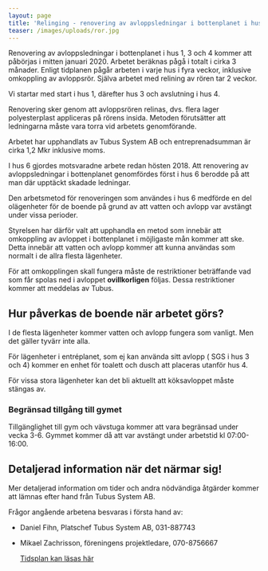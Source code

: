 ```yaml
---
layout: page
title: 'Relinging - renovering av avloppsledningar i bottenplanet i hus 1, 3 och 4'
teaser: /images/uploads/ror.jpg
---
```

Renovering av avloppsledningar i bottenplanet i hus 1, 3 och 4  kommer att påbörjas i mitten januari 2020. Arbetet beräknas pågå i totalt i cirka 3 månader. Enligt tidplanen pågår arbeten i varje hus i fyra veckor, inklusive omkoppling av avloppsrör. Själva arbetet med relining av rören tar 2 veckor.

Vi startar med start i hus 1, därefter hus 3 och avslutning i hus 4.

Renovering sker genom att avloppsrören relinas, dvs. flera lager  polyesterplast appliceras på rörens insida. Metoden förutsätter att ledningarna måste vara torra vid arbetets genomförande. 

Arbetet har upphandlats av Tubus System AB och entreprenadsumman är cirka 1,2 Mkr inklusive moms. 

I hus 6 gjordes motsvaradne arbete redan hösten 2018. Att renovering av avloppsledningar i bottenplanet genomfördes först i hus 6 berodde på att man där upptäckt skadade ledningar. 

Den arbetsmetod för renoveringen som användes i hus 6 medförde en del olägenheter för de boende på grund av att vatten och avlopp var avstängt under vissa perioder.

Styrelsen har därför valt att upphandla en metod som innebär att omkoppling av avloppet  i bottenplanet i möjligaste mån kommer att ske.  Detta innebär att vatten och avlopp kommer att kunna användas som normalt i de allra flesta lägenheter. 

För att omkopplingen skall fungera måste de restriktioner beträffande vad som får spolas ned i avloppet **ovillkorligen** följas. Dessa restriktioner kommer att meddelas av Tubus.

## Hur påverkas de boende när arbetet görs?

I de flesta lägenheter kommer vatten och avlopp fungera som vanligt. Men det gäller tyvärr inte alla.

För lägenheter i entréplanet, som ej kan använda sitt avlopp ( SGS i hus 3 och 4) kommer en enhet för toalett och dusch att placeras utanför hus 4.

För vissa stora lägenheter kan det bli aktuellt att köksavloppet måste stängas av.

### Begränsad tillgång till gymet

Tillgänglighet till gym och vävstuga kommer att vara begränsad under vecka 3-6. Gymmet kommer då att var avstängt under arbetstid kl 07:00-16:00.

## Detaljerad information när det närmar sig!

Mer detaljerad information om tider och andra nödvändiga åtgärder kommer att lämnas efter hand från Tubus System AB.

Frågor angående arbetena besvaras i första hand av:

* Daniel Fihn, Platschef Tubus System AB, 031-887743
* Mikael Zachrisson, föreningens projektledare, 070-8756667

  [Tidsplan kan läsas här](/images/uploads/Tidplan_RorArbete_DrLindh2020.pdf)
